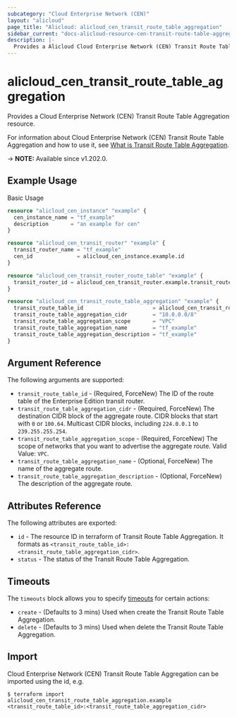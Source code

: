 ```yaml
---
subcategory: "Cloud Enterprise Network (CEN)"
layout: "alicloud"
page_title: "Alicloud: alicloud_cen_transit_route_table_aggregation"
sidebar_current: "docs-alicloud-resource-cen-transit-route-table-aggregation"
description: |-
  Provides a Alicloud Cloud Enterprise Network (CEN) Transit Route Table Aggregation resource.
---
```


# alicloud_cen_transit_route_table_aggregation

Provides a Cloud Enterprise Network (CEN) Transit Route Table Aggregation resource.

For information about Cloud Enterprise Network (CEN) Transit Route Table Aggregation and how to use it, see [What is Transit Route Table Aggregation](https://www.alibabacloud.com/help/en/cen/developer-reference/api-cbn-2017-09-12-createtransitroutetableaggregation).

-> **NOTE:** Available since v1.202.0.

## Example Usage

Basic Usage

```terraform
resource "alicloud_cen_instance" "example" {
  cen_instance_name = "tf_example"
  description       = "an example for cen"
}

resource "alicloud_cen_transit_router" "example" {
  transit_router_name = "tf_example"
  cen_id              = alicloud_cen_instance.example.id
}

resource "alicloud_cen_transit_router_route_table" "example" {
  transit_router_id = alicloud_cen_transit_router.example.transit_router_id
}

resource "alicloud_cen_transit_route_table_aggregation" "example" {
  transit_route_table_id                      = alicloud_cen_transit_router_route_table.example.transit_router_route_table_id
  transit_route_table_aggregation_cidr        = "10.0.0.0/8"
  transit_route_table_aggregation_scope       = "VPC"
  transit_route_table_aggregation_name        = "tf_example"
  transit_route_table_aggregation_description = "tf_example"
}
```

## Argument Reference

The following arguments are supported:

* `transit_route_table_id` - (Required, ForceNew) The ID of the route table of the Enterprise Edition transit router.
* `transit_route_table_aggregation_cidr` - (Required, ForceNew) The destination CIDR block of the aggregate route. CIDR blocks that start with `0` or `100.64`. Multicast CIDR blocks, including `224.0.0.1` to `239.255.255.254`.
* `transit_route_table_aggregation_scope` - (Required, ForceNew) The scope of networks that you want to advertise the aggregate route. Valid Value: `VPC`.
* `transit_route_table_aggregation_name` - (Optional, ForceNew) The name of the aggregate route.
* `transit_route_table_aggregation_description` - (Optional, ForceNew) The description of the aggregate route.

## Attributes Reference

The following attributes are exported:

* `id` - The resource ID in terraform of Transit Route Table Aggregation. It formats as `<transit_route_table_id>:<transit_route_table_aggregation_cidr>`.
* `status` - The status of the Transit Route Table Aggregation.

## Timeouts

The `timeouts` block allows you to specify [timeouts](https://www.terraform.io/docs/configuration-0-11/resources.html#timeouts) for certain actions:

* `create` - (Defaults to 3 mins) Used when create the Transit Route Table Aggregation.
* `delete` - (Defaults to 3 mins) Used when delete the Transit Route Table Aggregation.

## Import

Cloud Enterprise Network (CEN) Transit Route Table Aggregation can be imported using the id, e.g.

```shell
$ terraform import alicloud_cen_transit_route_table_aggregation.example <transit_route_table_id>:<transit_route_table_aggregation_cidr>
```
